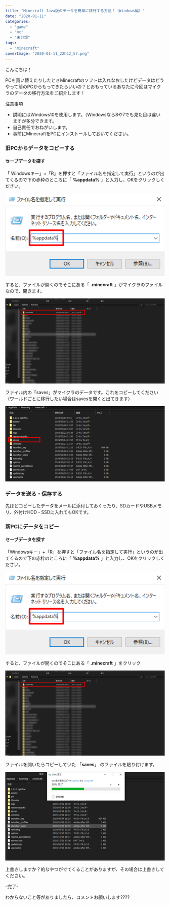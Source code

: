 ```yaml
---
title: "Minecraft Java版のデータを簡単に移行する方法！（Windows編）"
date: "2020-01-11"
categories: 
  - "game"
  - "mc"
  - "未分類"
tags: 
  - "minecraft"
coverImage: "2020-01-11_22h22_57.png"
---
```


こんにちは！

PCを買い替えたりしたときMinecraftのソフトは入れなおしたけどデータはどうやって前のPCからもってきたらいいの？とおもっているあなたに今回はマイクラのデータの移行方法をご紹介します！

注意事項

- 説明にはWindows10を使用します。（Windowsなら8や7でも見た目は違いますが多分できます。
- 自己責任でおねがいします。
- 事前にMinecraftをPCにインストールしておいてください。

### 旧PCからデータをコピーする

#### セーブデータを探す

「 Windowsキー」+「R」を押すと「ファイル名を指定して実行」というのが出てくるので下の赤枠のところに「 **%appdata%** 」と入力し、OKをクリックしください。

[![](images/2020-01-11_21h03_45-1024x527.png)](http://waabe.net/wp/wp-content/uploads/2020/01/2020-01-11_21h03_45.png)

すると、ファイルが開くのでそこにある「 **.minecraft** 」がマイクラのファイルなので、開きます。

[![](images/2020-01-11_21h18_33-1024x544.png)](http://waabe.net/wp/wp-content/uploads/2020/01/2020-01-11_21h18_33.png)

ファイル内の「saves」がマイクラのデータです。これをコピーしてください  
（ワールドごとに移行したい場合はsavesを開くと出てきます）

[![](images/2020-01-11_21h26_17-1024x481.png)](http://waabe.net/wp/wp-content/uploads/2020/01/2020-01-11_21h26_17.png)

### データを送る・保存する

先ほどコピーしたデータをメールに添付しておくったり、SDカードやUSBメモリ、外付けHDD・SSDに入れてもOKです。

### 新PCにデータをコピー

#### セーブデータを探す

「Windowsキー」+「R」を押すと「ファイル名を指定して実行」というのが出てくるので下の赤枠のところに「 **%appdata%** 」と入力し、OKをクリックしください。

[![](images/2020-01-11_21h03_45-1024x527.png)](http://waabe.net/wp/wp-content/uploads/2020/01/2020-01-11_21h03_45.png)

すると、ファイルが開くのでそこにある「 **.minecraft** 」をクリック

[![](images/2020-01-11_21h18_33-1024x544.png)](http://waabe.net/wp/wp-content/uploads/2020/01/2020-01-11_21h18_33.png)

ファイルを開いたらコピーしていた 「**saves**」 のファイルを貼り付けます。

[![](images/2020-01-11_21h43_21-1024x566.png)](http://waabe.net/wp/wp-content/uploads/2020/01/2020-01-11_21h43_21.png)

上書きしますか？的なやつがでてくることがありますが、その場合は上書きしてください。

\-完了\-

わからないこと等がありましたら、コメントお願いします????
